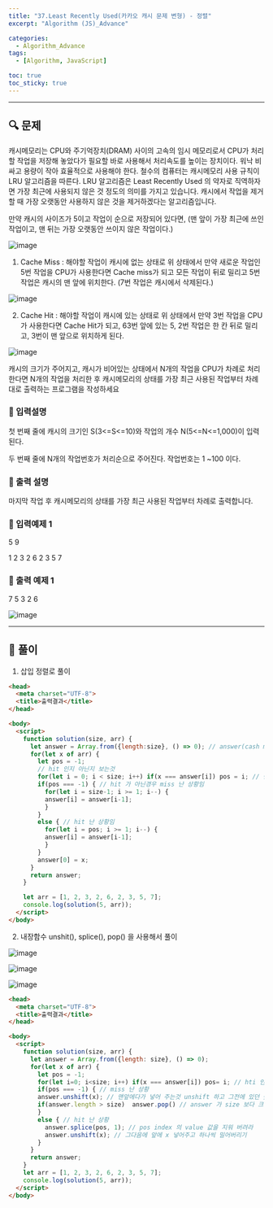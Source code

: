 ```yaml
---
title: "37.Least Recently Used(카카오 캐시 문제 변형) - 정렬"
excerpt: "Algorithm (JS)_Advance"

categories:
  - Algorithm_Advance
tags:
  - [Algorithm, JavaScript]

toc: true
toc_sticky: true
---
```


---


##  🔍 문제 
캐시메모리는 CPU와 주기억장치(DRAM) 사이의 고속의 임시 메모리로서 CPU가 처리할 작업을 저장해 놓았다가 필요할 바로 사용해서 처리속도를 높이는 장치이다.  워낙 비싸고 용량이 작아 효율적으로 사용해야 한다. 철수의 컴퓨터는 캐시메모리 사용 규칙이 LRU 알고리즘을 따른다. LRU 알고리즘은 Least Recently Used 의 약자로 직역하자면 가장 최근에 사용되지 않은 것 정도의 의미를 가지고 있습니다. 캐시에서 작업을 제거할 때 가장 오랫동안 사용하지 않은 것을 제거하겠다는 알고리즘입니다.

만약 캐시의 사이즈가 5이고 작업이 순으로 저장되어 있다면, (맨 앞이 가장 최근에 쓰인 작업이고, 맨 뒤는 가장 오랫동안 쓰이지 않은 작업이다.)  

![image](https://user-images.githubusercontent.com/28912774/118897177-b4f80580-b944-11eb-9c87-73af25dc54c4.png)  



1) Cache Miss : 해야할 작업이 캐시에 없는 상태로 위 상태에서 만약 새로운 작업인 5번 작업을 CPU가 사용한다면 Cache miss가 되고 모든 작업이 뒤로 밀리고 5번작업은 캐시의 맨 앞에 위치한다. (7번 작업은 캐시에서 삭제된다.)  


![image](https://user-images.githubusercontent.com/28912774/118897195-bc1f1380-b944-11eb-90b5-2d0a9c04515f.png)



2) Cache Hit : 해야할 작업이 캐시에 있는 상태로 위 상태에서 만약 3번 작업을 CPU가 사용한다면 Cache Hit가 되고, 63번 앞에 있는 5, 2번 작업은 한 칸 뒤로 밀리고, 3번이 맨 앞으로 위치하게 된다.  


![image](https://user-images.githubusercontent.com/28912774/118897212-c2ad8b00-b944-11eb-9372-b3dbdaa1fdc7.png)  


캐시의 크기가 주어지고, 캐시가 비어있는 상태에서 N개의 작업을 CPU가 차례로 처리한다면 N개의 작업을 처리한 후 캐시메모리의 상태를 가장 최근 사용된 작업부터 차례대로 출력하는 프로그램을 작성하세요  




### 🔹 입력설명
첫 번째 줄에 캐시의 크기인 S(3<=S<=10)와 작업의 개수 N(5<=N<=1,000)이 입력된다.  

두 번째 줄에 N개의 작업번호가 처리순으로 주어진다. 작업번호는 1 ~100 이다.



### 🔹 출력 설명
마지막 작업 후 캐시메모리의 상태를 가장 최근 사용된 작업부터 차례로 출력합니다.  

### 🔹 입력예제 1
5 9  

1 2 3 2 6 2 3 5 7

### 🔹 출력 예제 1
7 5 3 2 6


![image](https://user-images.githubusercontent.com/28912774/118897218-c8a36c00-b944-11eb-9068-5179611cb225.png)  


----

##  📌 풀이


1. 삽입 정렬로 풀이

```html
<head>
  <meta charset="UTF-8">
  <title>출력결과</title>
</head>

<body>
  <script>
    function solution(size, arr) {
      let answer = Array.from({length:size}, () => 0); // answer(cash memory) 를 5개 크기의 0으로 초기화
      for(let x of arr) {
        let pos = -1;
        // hit 인지 아닌지 보는것
        for(let i = 0; i < size; i++) if(x === answer[i]) pos = i; // 만약 answer 에 x 값이 있으면 hit 니까 pos를 hit 부분인 i 로 설정
        if(pos === -1) { // hit 가 아닌경우 miss 난 상황임
          for(let i = size-1; i >= 1; i--) {
          answer[i] = answer[i-1];
          }
        }
        else { // hit 난 상황임
          for(let i = pos; i >= 1; i--) {
          answer[i] = answer[i-1];
          }
        } 
        answer[0] = x;
      }
      return answer;
    }

    let arr = [1, 2, 3, 2, 6, 2, 3, 5, 7];
    console.log(solution(5, arr));
  </script>
</body>
```

2. 내장함수 unshit(), splice(), pop() 을 사용해서 풀이

![image](https://user-images.githubusercontent.com/28912774/119210409-f7f1de80-bae6-11eb-88ed-b65c1d8ce2ef.png)


![image](https://user-images.githubusercontent.com/28912774/119210426-093aeb00-bae7-11eb-8855-9a7abefc6241.png)


![image](https://user-images.githubusercontent.com/28912774/119210448-148e1680-bae7-11eb-9aa5-406bb14bda73.png)


```html
<head>
  <meta charset="UTF-8">
  <title>출력결과</title>
</head>

<body>
  <script>
    function solution(size, arr) {
      let answer = Array.from({length: size}, () => 0);
      for(let x of arr) {
        let pos = -1;
        for(let i=0; i<size; i++) if(x === answer[i]) pos= i; // hti 인 경우
        if(pos === -1) { // miss 난 상황
        answer.unshift(x); // 맨앞에다가 넣어 주는것 unshift 하고 그전에 있던 숫자들은 한칸씩 밀려가는것. 근데 계속하면 arr 가 계속 커짐
        if(answer.length > size)  answer.pop() // answer 가 size 보다 크면 맨뒤에 있는것을 pop() 해주면 자동으로 저장해줌
        }
        else { // hit 난 상황
          answer.splice(pos, 1); // pos index 의 value 값을 지워 버려라
          answer.unshift(x); // 그다음에 앞에 x 넣어주고 하나씩 밀어버리기
        }
      }
      return answer;
    }
    let arr = [1, 2, 3, 2, 6, 2, 3, 5, 7];
    console.log(solution(5, arr));
  </script>
</body>
```